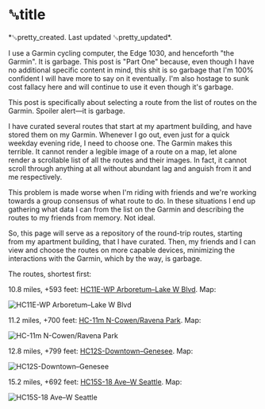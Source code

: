 # ␚title

<div id="created">*␚pretty_created. Last updated ␚pretty_updated*.</div>

I use a Garmin cycling computer, the Edge 1030, and henceforth "the Garmin". It is garbage. This post
is "Part One" because, even
though I have no additional specific content in mind, this shit is so garbage that I'm 100%
confident I will have more to say on it eventually. I'm also hostage to sunk cost fallacy here and
will continue to use it even though it's garbage.

This post is specifically about selecting a route from the list of routes on the Garmin. Spoiler
alert—it is garbage.

I have curated several routes that start at my apartment building, and have stored them on my Garmin. Whenever I go out, even just for a quick weekday evening ride, I
need to choose one. The Garmin makes this terrible. It cannot render a legible image of a route on
a map, let alone render a scrollable list of all the routes and their images. In fact, it cannot
scroll through anything at all without abundant lag and anguish from it and me
respectively.

This problem is made worse when I'm riding with friends and we're working towards a group consensus
of what route to do. In these situations I end up gathering what data I can from the list on the
Garmin and describing the routes to my friends from memory. Not ideal.

So, this page will serve as a repository of the round-trip routes, starting from my apartment
building, that I have curated. Then, my friends and I can view and choose the routes on more capable
devices, minimizing the interactions with the Garmin, which by the way, is garbage.

The routes, shortest first:

10.8 miles, +593 feet: [HC11E-WP Arboretum–Lake W Blvd](https://ridewithgps.com/routes/33116423).
Map:

<img class="route-img" src="/HC11E-WP-Arboretum-Lake-W-Blvd.png" alt="HC11E-WP Arboretum–Lake W Blvd">

11.2 miles, +700 feet: [HC-11m N-Cowen/Ravena Park](https://ridewithgps.com/routes/33142015).
Map:

<img class="route-img" src="/HC-11m-N-Cowen-Ravena-Park.png" alt="HC-11m N-Cowen/Ravena Park">

12.8 miles, +799 feet: [HC12S-Downtown–Genesee](https://ridewithgps.com/routes/32966554). Map:

<img class="route-img" src="/HC12S-Downtown-Genesee.png" alt="HC12S-Downtown–Genesee">

15.2 miles, +692 feet: [HC15S-18 Ave–W Seattle](https://ridewithgps.com/routes/33277866). Map:

<img class="route-img" src="/HC15S-18-Ave-W-Seattle.png" alt="HC15S-18 Ave–W Seattle">
